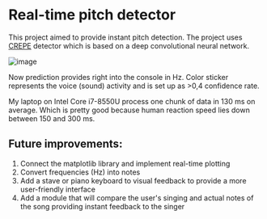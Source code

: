 # Real-time pitch detector
This project aimed to provide instant pitch detection. The project uses [CREPE](https://github.com/marl/crepe) detector which is based on a deep convolutional neural network.

![image](https://user-images.githubusercontent.com/88551054/196546237-defc1f4e-8902-4613-90bd-bba3dfc7a153.png)

Now prediction provides right into the console in Hz. Color sticker represents the voice (sound) activity and is set up as >0,4 confidence rate.

My laptop on Intel Core i7-8550U process one chunk of data in 130 ms on average. Which is pretty good because human reaction speed lies down between 150 and 300 ms.

## Future improvements:
1. Connect the matplotlib library and implement real-time plotting
2. Convert frequencies (Hz) into notes
3. Add a stave or piano keyboard to visual feedback to provide a more user-friendly interface
4. Add a module that will compare the user's singing and actual notes of the song providing instant feedback to the singer
